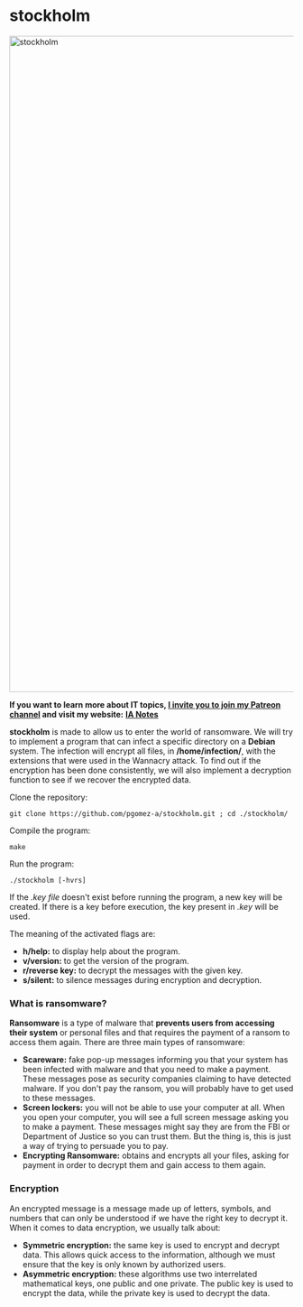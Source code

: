 # stockholm

<img width="1163" alt="stockholm" src="https://user-images.githubusercontent.com/74931024/166300457-d3465ac4-13b6-4d84-ab8a-8a9097fac736.png">

**If you want to learn more about IT topics, [I invite you to join my Patreon channel](https://www.patreon.com/pgomeza) and visit my website:** [**IA Notes**](https://ia-notes.com/)

**stockholm** is made to allow us to enter the world of ransomware. We will try to implement a program that can infect a specific directory on a **Debian** system. The infection will encrypt all files, in **/home/infection/**, with the extensions that were used in the Wannacry attack. To find out if the encryption has been done consistently, we will also implement a decryption function to see if we recover the encrypted data.<br>

Clone the repository:

    git clone https://github.com/pgomez-a/stockholm.git ; cd ./stockholm/

Compile the program:

    make
    
Run the program:

    ./stockholm [-hvrs]
    
If the *.key file* doesn't exist before running the program, a new key will be created. If there is a key before execution, the key present in *.key* will be used.
    
The meaning of the activated flags are:
- **h/help:** to display help about the program.
- **v/version:** to get the version of the program.
- **r/reverse key:** to decrypt the messages with the given key.
- **s/silent:** to silence messages during encryption and decryption.

### What is ransomware?
**Ransomware** is a type of malware that **prevents users from accessing their system** or personal files and that requires the payment of a ransom to access them again. There are three main types of ransomware:

- **Scareware:** fake pop-up messages informing you that your system has been infected with malware and that you need to make a payment. These messages pose as security companies claiming to have detected malware. If you don't pay the ransom, you will probably have to get used to these messages.
- **Screen lockers:** you will not be able to use your computer at all. When you open your computer, you will see a full screen message asking you to make a payment. These messages might say they are from the FBI or Department of Justice so you can trust them. But the thing is, this is just a way of trying to persuade you to pay.
- **Encrypting Ransomware:** obtains and encrypts all your files, asking for payment in order to decrypt them and gain access to them again.

### Encryption
An encrypted message is a message made up of letters, symbols, and numbers that can only be understood if we have the right key to decrypt it. When it comes to data encryption, we usually talk about:
- **Symmetric encryption:** the same key is used to encrypt and decrypt data. This allows quick access to the information, although we must ensure that the key is only known by authorized users.
- **Asymmetric encryption:** these algorithms use two interrelated mathematical keys, one public and one private. The public key is used to encrypt the data, while the private key is used to decrypt the data.
